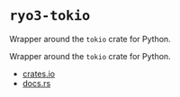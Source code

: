 # `ryo3-tokio`

Wrapper around the `tokio` crate for Python.

Wrapper around the `tokio` crate for Python.

- [crates.io](https://crates.io/crates/tokio)
- [docs.rs](https://docs.rs/tokio)
